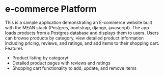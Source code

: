 # e-commerce Platform

This is a sample application demonstrating an E-commerce website built with the MEAN stack (Postgres, bootstrap, django, javascript). The app loads products from a Postgres database and displays them to users. Users can browse products by category, view detailed product information including pricing, reviews, and ratings, and add items to their shopping cart.
Features
 <ul>
    <li>Product listing by categoryt</li>
    <li>Detailed product pages with reviews and ratings</li>
    <li>Shopping cart functionality to add, update, and remove items</li>
</ul>

